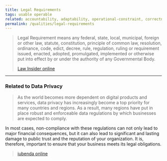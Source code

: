 ```yaml
---
title: Legal Requirements
tags: usable operable
related: accountability, adaptability, operational-constraint, correctness 
permalink: /qualities/legal-requirements
---
```



>Legal Requirement means any federal, state, local, municipal, foreign or other law, statute, constitution, principle of common law, resolution, ordinance, code, edict, decree, rule, regulation, ruling or requirement issued, enacted, adopted, promulgated, implemented or otherwise put into effect by or under the authority of any Governmental Body.
>
>[Law Insider online](https://www.lawinsider.com/dictionary/legal-requirement)

<hr class="with-no-margin"/>

### Related to Data Privacy

>As the world becomes more dependent on digital products and services, data privacy has increasingly become a top priority for many countries and regions. As a result, many regions have put in place robust and enforceable data regulations by which businesses are expected to comply.

In most cases, non-compliance with these regulations can not only lead to major financial consequences, but it can also lead to significant and lasting damage to public trust and the reputation of your organization. It is, therefore, important to ensure that your business meets its legal obligations.
>
>[iubenda online](https://www.iubenda.com/en/help/5720-legal-requirements-overview)
